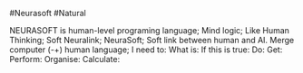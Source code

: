 #Neurasoft
#Natural

NEURASOFT is human-level programing language; 
Mind logic;
Like Human Thinking;
Soft Neuralink;
NeuraSoft;
Soft link between human and AI.
Merge computer (-+) human language;
          I need to:
          What is:
          If this is true:
          Do:
          Get:
          Perform:
          Organise:
          Calculate:
          


